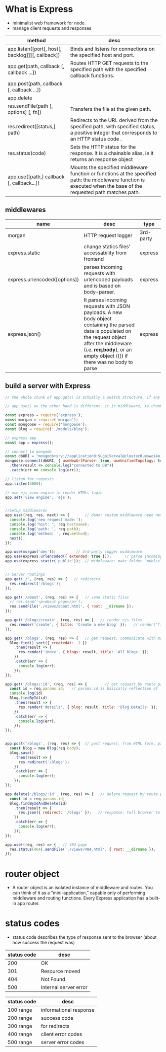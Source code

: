 # What is Express
- minimalist web framework for node.
- manage client requests and responses 

|method|desc|
|--|--|
|app.listen([port[, host[, backlog]]][, callback])|Binds and listens for connections on the specified host and port.|
|app.get(path, callback [, callback ...])|Routes HTTP GET requests to the specified path with the specified callback functions.|
|app.post(path, callback [, callback ...])||
|app.delete||
|res.sendFile(path [, options] [, fn])|Transfers the file at the given path.|
|res.redirect([status,] path)|Redirects to the URL derived from the specified path, with specified status, a positive integer that corresponds to an HTTP status code . |
|res.status(code)|Sets the HTTP status for the response. It is a chainable alias, ie it returns an response object|
|app.use([path,] callback [, callback...])|Mounts the specified middleware function or functions at the specified path: the middleware function is executed when the base of the requested path matches path.|

## middlewares
|name|desc|type|
|-|-|-|
|morgan|HTTP request logger|3rd-party|
|express.static|change statics files' accessability from frontend| express 
|express.urlencoded([options])|parses incoming requests with urlencoded payloads and is based on body-parser.|express|
|express.json()|It parses incoming requests with JSON payloads. A new body object containing the parsed data is populated on the request object after the middleware (i.e. **req.body**), or an empty object ({}) if there was no body to parse |express|
## build a server with Express
```js
// the whole chunk of app.get() is actually a switch structure. if any of the get()  got triggered and responses to the client, the express server program stop executing the following codes

// app.use() on the other hand is different. it is middleware, ie chunk of code/functions that got executed like a script

const express = require('express');
const morgan = require('morgan');
const mongoose = require('mongoose');
const Blog = require('./models/blog');

// express app
const app = express();

// connect to mongodb 
const dbURI = "mongodb+srv://application0:SugoiServal@cluster0.mowoi4n.mongodb.net/?retryWrites=true&w=majority";
mongoose.connect(dbURI, { useNewUrlParser: true, useUnifiedTopology: true })
  .then(result => console.log("connected to DB"))
  .catch(err => console.log(err));

// listen for requests
app.listen(3000);

// use ejs view engine to render HTMLs logic
app.set('view engine', 'ejs');


//Setup middlewares
app.use((req, res, next) => {       // demo: custom middleware need next() to proceed
  console.log('new request made:');
  console.log('host: ', req.hostname);
  console.log('path: ', req.path);
  console.log('method: ', req.method);
  next();
});

app.use(morgan('dev'));         // 3rd-party logger middleware
app.use(express.urlencoded({ extended: true }));      // parse incoming request   
app.use(express.static('public'));  // middleware: make folder "public" visable from frontend


// Server routings
app.get('/', (req, res) => {   // redirects
  res.redirect('/blogs');
});

app.get('/about', (req, res) => {   // send static files
  // res.send('<p>about page</p>');
  res.sendFile('./views/about.html', { root: __dirname });
});

app.get('/blogs/create', (req, res) => {   // render ejs files
  res.render('create', { title: 'Create a new blog' });   // render("file", "parameters:doc")
});

app.get('/blogs', (req, res) => {   // get request, communicate with mongo server via moogoose
  Blog.find().sort({ createdAt: -1 })
    .then(result => {
      res.render('index', { blogs: result, title: 'All blogs' });
    })
    .catch(err => {
      console.log(err);
    });
});

app.get('/blogs/:id', (req, res) => {        // get request by route parameter :id
  const id = req.params.id;   // params.id is basically reflection of :id -- params pass through url
  console.log(id)
  Blog.findById(id)
    .then(result => {
      res.render('details', { blog: result, title: 'Blog Details' });
    })
    .catch(err => {
      console.log(err);
    });
});


app.post('/blogs', (req, res) => {  // post request, from HTML form, parsed by urlencoded() => req.body
  const blog = new Blog(req.body);
  blog.save()
    .then(result => {
      res.redirect('/blogs');
    })
    .catch(err => {
      console.log(err);
    });
});

app.delete('/blogs/:id', (req, res) => {   // delete request by route parameter :id
  const id = req.params.id;
  Blog.findByIdAndDelete(id)
    .then(result => {
      res.json({ redirect: '/blogs' });   // response: tell browser to redirect through json  
    })
    .catch(err => {
      console.log(err);
    });
});

app.use((req, res) => {   // 404 page
  res.status(404).sendFile('./views/404.html', { root: __dirname });
});
```

# router object
- A router object is an isolated instance of middleware and routes. You can think of it as a “mini-application,” capable only of performing middleware and routing functions. Every Express application has a built-in app router.



# status codes
- status code describes the type of response sent to the browser (about how success the request was)

|status code|desc|
|--|--|
|200|OK|
|301|Resource moved|
|404|Not Found|
|500|Internal server error|


|status code|desc|
|--|--|
|100 range|informational response|
|200 range|success code|
|300 range|for redirects|
|400 range|client error codes|
|500 range|server error codes|

